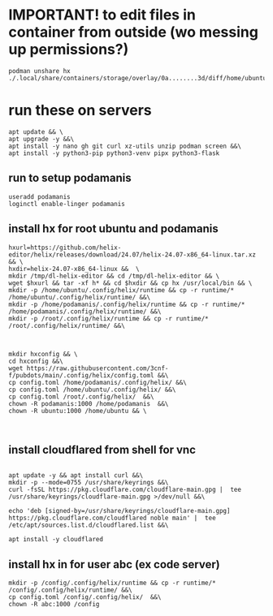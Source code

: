 # IMPORTANT! to edit files in container from outside (wo messing up permissions?)
```
podman unshare hx ./.local/share/containers/storage/overlay/0a........3d/diff/home/ubuntu/ons/app.py
```

# run these on servers

```
apt update && \
apt upgrade -y &&\
apt install -y nano gh git curl xz-utils unzip podman screen &&\
apt install -y python3-pip python3-venv pipx python3-flask
```
 

## run to setup podamanis 
```
useradd podamanis 
loginctl enable-linger podamanis
```

## install hx for root ubuntu and podamanis
```
hxurl=https://github.com/helix-editor/helix/releases/download/24.07/helix-24.07-x86_64-linux.tar.xz && \
hxdir=helix-24.07-x86_64-linux &&  \
mkdir /tmp/dl-helix-editor && cd /tmp/dl-helix-editor && \
wget $hxurl && tar -xf h* && cd $hxdir && cp hx /usr/local/bin && \
mkdir -p /home/ubuntu/.config/helix/runtime && cp -r runtime/* /home/ubuntu/.config/helix/runtime/ &&\
mkdir -p /home/podamanis/.config/helix/runtime && cp -r runtime/* /home/podamanis/.config/helix/runtime/ &&\
mkdir -p /root/.config/helix/runtime && cp -r runtime/* /root/.config/helix/runtime/ &&\



mkdir hxconfig && \
cd hxconfig &&\
wget https://raw.githubusercontent.com/3cnf-f/pubdots/main/.config/helix/config.toml &&\
cp config.toml /home/podamanis/.config/helix/ &&\
cp config.toml /home/ubuntu/.config/helix/ &&\
cp config.toml /root/.config/helix/  &&\
chown -R podamanis:1000 /home/podamanis  &&\
chown -R ubuntu:1000 /home/ubuntu && \



```

## install cloudflared from shell for vnc
```

apt update -y && apt install curl &&\
mkdir -p --mode=0755 /usr/share/keyrings &&\
curl -fsSL https://pkg.cloudflare.com/cloudflare-main.gpg |  tee /usr/share/keyrings/cloudflare-main.gpg >/dev/null &&\

echo 'deb [signed-by=/usr/share/keyrings/cloudflare-main.gpg] https://pkg.cloudflare.com/cloudflared noble main' |  tee /etc/apt/sources.list.d/cloudflared.list &&\

apt install -y cloudflared

```




## install hx in for user abc (ex code server)

```
mkdir -p /config/.config/helix/runtime && cp -r runtime/* /config/.config/helix/runtime/ &&\
cp config.toml /config/.config/helix/  &&\
chown -R abc:1000 /config
```
